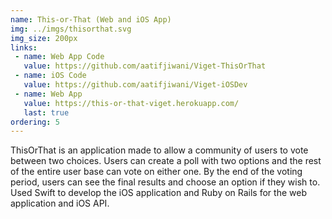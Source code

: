 ```yaml
---
name: This-or-That (Web and iOS App)
img: ../imgs/thisorthat.svg
img_size: 200px
links:
 - name: Web App Code
   value: https://github.com/aatifjiwani/Viget-ThisOrThat
 - name: iOS Code
   value: https://github.com/aatifjiwani/Viget-iOSDev
 - name: Web App
   value: https://this-or-that-viget.herokuapp.com/
   last: true
ordering: 5
---
```

ThisOrThat is an application made to allow a community of users to vote between two choices. Users can create a poll with two options and the rest of the entire user base can vote on either one. By the end of the voting period, users can see the final results and choose an option if they wish to.
Used Swift to develop the iOS application and Ruby on Rails for the web application and iOS API. 